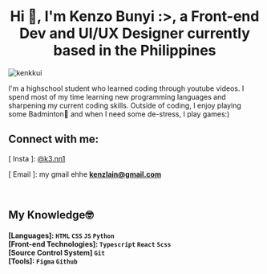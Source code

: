<h1 align="center">Hi 👋, I'm Kenzo Bunyi :>, a Front-end Dev and UI/UX Designer currently based in the Philippines</h1>
<p align="left"> <img src="https://komarev.com/ghpvc/?username=kenkkui&label=Profile%20views&color=e7b8ea&style=flat" alt="kenkkui" /> </p>
<p>I'm a highschool student who learned coding through youtube videos. I spend most of my time learning new programming languages and sharpening my current coding skills. Outside of coding, I enjoy playing some Badminton🏸 and when I need some de-stress, I play games:)</p>

<h2 align="left">Connect with me:</h2>
<p align="left">
  [ Insta ]: <a href="https://www.instagram.com/k3.nn1/">@k3.nn1</a>
  
  [ Email ]: my gmail ehhe **kenzlain@gmail.com**
</p>
<br />

<h2 align="left" font-family="Consolas, monospace">My Knowledge🤓</h2>
<h4>
  
  [Languages]: ` HTML ` ` CSS ` ` JS ` ` Python ` <br />
  [Front-end Technologies]: ` Typescript ` ` React ` `Scss` <br />
  [Source Control System] ` Git ` <br />
  [Tools]: ` Figma ` ` Github ` <br />
</h4>
  


